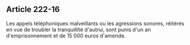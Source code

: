Article 222-16
----
Les appels téléphoniques malveillants ou les agressions sonores, réitérés en vue
de troubler la tranquillité d'autrui, sont punis d'un an d'emprisonnement et de
15 000 euros d'amende.
